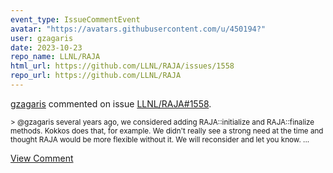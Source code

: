 ```yaml
---
event_type: IssueCommentEvent
avatar: "https://avatars.githubusercontent.com/u/450194?"
user: gzagaris
date: 2023-10-23
repo_name: LLNL/RAJA
html_url: https://github.com/LLNL/RAJA/issues/1558
repo_url: https://github.com/LLNL/RAJA
---
```


<a href='https://github.com/gzagaris' target='_blank'>gzagaris</a> commented on issue <a href='https://github.com/LLNL/RAJA/issues/1558' target='_blank'>LLNL/RAJA#1558</a>.

<small>> @gzagaris several years ago, we considered adding RAJA::initialize and RAJA::finalize methods. Kokkos does that, for example. We didn't really see a strong need at the time and thought RAJA would be more flexible without it. We will reconsider and let you know....</small>

<a href='https://github.com/LLNL/RAJA/issues/1558' target='_blank'>View Comment</a>